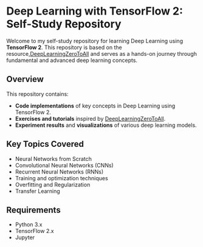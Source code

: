 # Deep Learning with TensorFlow 2: Self-Study Repository

Welcome to my self-study repository for learning Deep Learning using **TensorFlow 2**. 
This repository is based on the resource,[DeepLearningZeroToAll](https://github.com/hunkim/DeepLearningZeroToAll) 
and serves as a hands-on journey through fundamental and advanced deep learning concepts.

## Overview

This repository contains:
- **Code implementations** of key concepts in Deep Learning using TensorFlow 2.
- **Exercises and tutorials** inspired by [DeepLearningZeroToAll](https://github.com/hunkim/DeepLearningZeroToAll).
- **Experiment results** and **visualizations** of various deep learning models.

## Key Topics Covered
- Neural Networks from Scratch
- Convolutional Neural Networks (CNNs)
- Recurrent Neural Networks (RNNs)
- Training and optimization techniques
- Overfitting and Regularization
- Transfer Learning

## Requirements
- Python 3.x
- TensorFlow 2.x
- Jupyter
